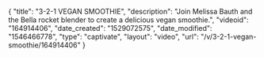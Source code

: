 {
    "title": "3-2-1 VEGAN SMOOTHIE",
    "description": "Join Melissa Bauth and the Bella rocket blender to create a delicious vegan smoothie.",
    "videoid": "164914406",
    "date_created": "1529072575",
    "date_modified": "1546466778",
    "type": "captivate",
    "layout": "video",
    "url": "\/v\/3-2-1-vegan-smoothie\/164914406"
}